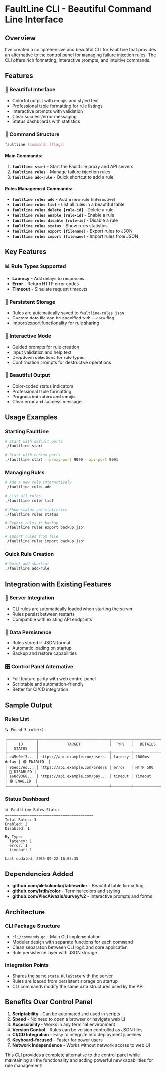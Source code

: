 # FaultLine CLI - Beautiful Command Line Interface

## Overview

I've created a comprehensive and beautiful CLI for FaultLine that provides an alternative to the control panel for managing failure injection rules. The CLI offers rich formatting, interactive prompts, and intuitive commands.

## Features

### 🎨 Beautiful Interface
- Colorful output with emojis and styled text
- Professional table formatting for rule listings
- Interactive prompts with validation
- Clear success/error messaging
- Status dashboards with statistics

### 🚀 Command Structure

```bash
faultline [command] [flags]
```

#### Main Commands:

1. **`faultline start`** - Start the FaultLine proxy and API servers
2. **`faultline rules`** - Manage failure injection rules
3. **`faultline add-rule`** - Quick shortcut to add a rule

#### Rules Management Commands:

- **`faultline rules add`** - Add a new rule (interactive)
- **`faultline rules list`** - List all rules in a beautiful table
- **`faultline rules delete [rule-id]`** - Delete a rule
- **`faultline rules enable [rule-id]`** - Enable a rule
- **`faultline rules disable [rule-id]`** - Disable a rule
- **`faultline rules status`** - Show rules statistics
- **`faultline rules export [filename]`** - Export rules to JSON
- **`faultline rules import [filename]`** - Import rules from JSON

## Key Features

### 📊 Rule Types Supported
- **Latency** - Add delays to responses
- **Error** - Return HTTP error codes
- **Timeout** - Simulate request timeouts

### 💾 Persistent Storage
- Rules are automatically saved to `faultline-rules.json`
- Custom data file can be specified with `--data` flag
- Import/export functionality for rule sharing

### 🎯 Interactive Mode
- Guided prompts for rule creation
- Input validation and help text
- Dropdown selections for rule types
- Confirmation prompts for destructive operations

### 🎨 Beautiful Output
- Color-coded status indicators
- Professional table formatting
- Progress indicators and emojis
- Clear error and success messages

## Usage Examples

### Starting FaultLine
```bash
# Start with default ports
./faultline start

# Start with custom ports
./faultline start --proxy-port 9090 --api-port 9091
```

### Managing Rules
```bash
# Add a new rule interactively
./faultline rules add

# List all rules
./faultline rules list

# Show status and statistics
./faultline rules status

# Export rules to backup
./faultline rules export backup.json

# Import rules from file
./faultline rules import backup.json
```

### Quick Rule Creation
```bash
# Quick add shortcut
./faultline add-rule
```

## Integration with Existing Features

### 🔄 Server Integration
- CLI rules are automatically loaded when starting the server
- Rules persist between restarts
- Compatible with existing API endpoints

### 📝 Data Persistence
- Rules stored in JSON format
- Automatic loading on startup
- Backup and restore capabilities

### 🎛️ Control Panel Alternative
- Full feature parity with web control panel
- Scriptable and automation-friendly
- Better for CI/CD integration

## Sample Output

### Rules List
```
🔍 Found 3 rule(s):

┌─────────────┬────────────────────────────────┬─────────┬──────────────┬─────────────┐
│     ID      │             TARGET             │  TYPE   │   DETAILS    │   STATUS    │
├─────────────┼────────────────────────────────┼─────────┼──────────────┼─────────────┤
│ e45e0ef3... │ https://api.example.com/users  │ latency │ 2000ms delay │ 🟢 ENABLED  │
│ 95edc7ed... │ https://api.example.com/orders │ error   │ HTTP 500     │ 🔴 DISABLED │
│ a68d9368... │ https://api.example.com/pay... │ timeout │ Timeout      │ 🟢 ENABLED  │
└─────────────┴────────────────────────────────┴─────────┴──────────────┴─────────────┘
```

### Status Dashboard
```
📊 FaultLine Rules Status
========================================
Total Rules: 3
Enabled: 2
Disabled: 1

By Type:
  latency: 1
  error: 1
  timeout: 1

Last updated: 2025-09-22 16:03:35
```

## Dependencies Added

- **github.com/olekukonko/tablewriter** - Beautiful table formatting
- **github.com/fatih/color** - Terminal colors and styling
- **github.com/AlecAivazis/survey/v2** - Interactive prompts and forms

## Architecture

### CLI Package Structure
- `cli/commands.go` - Main CLI implementation
- Modular design with separate functions for each command
- Clean separation between CLI logic and core application
- Rule persistence layer with JSON storage

### Integration Points
- Shares the same `state.RuleState` with the server
- Rules are loaded from persistent storage on startup
- CLI commands modify the same data structures used by the API

## Benefits Over Control Panel

1. **Scriptability** - Can be automated and used in scripts
2. **Speed** - No need to open a browser or navigate web UI
3. **Accessibility** - Works in any terminal environment
4. **Version Control** - Rules can be version controlled as JSON files
5. **CI/CD Integration** - Easy to integrate into deployment pipelines
6. **Keyboard-focused** - Faster for power users
7. **Network Independence** - Works without network access to web UI

This CLI provides a complete alternative to the control panel while maintaining all the functionality and adding powerful new capabilities for rule management!